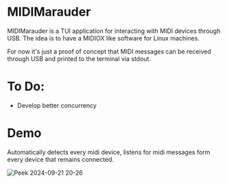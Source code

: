 # MIDIMarauder
MIDIMarauder is a TUI application for interacting with MIDI devices through USB. The idea is to have a MIDIOX like software for Linux machines.

For now it's just a proof of concept that MIDI messages can be received through USB and printed to the terminal via stdout.



# To Do:

* Develop better concurrency
  
# Demo
Automatically detects every midi device, listens for midi messages form every device that remains connected.


![Peek 2024-09-21 20-26](https://github.com/user-attachments/assets/80c5a1d0-2ee8-4cd5-bcd0-447c73dd593e)
